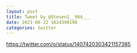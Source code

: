 ```yaml
--- 
layout: post 
title: Tweet by @Steven1__994___ 
date: 2021-06-22 1624390198 
categories: twitter 
--- 
```

https://twitter.com/o/status/1407420303421157385